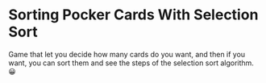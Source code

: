 # Sorting Pocker Cards With Selection Sort

Game that let you decide how many cards do you want, and then if you want, you can sort them and see the steps of the selection sort algorithm. 😀

